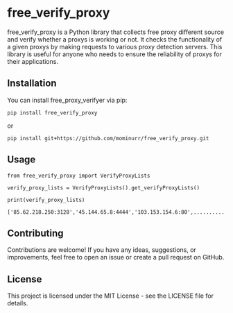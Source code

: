 free_verify_proxy
===========

free_verify_proxy is a Python library that collects free proxy different source and verify whether a proxys is working or not. It checks the functionality of a given proxys by making requests to various proxy detection servers. This library is useful for anyone who needs to ensure the reliability of proxys for their applications.

Installation
------------

You can install free_proxy_verifyer via pip:

`pip install free_verify_proxy`

or

`pip install git+https://github.com/mominurr/free_verify_proxy.git`

Usage
-----

```
from free_verify_proxy import VerifyProxyLists

verify_proxy_lists = VerifyProxyLists().get_verifyProxyLists()

print(verify_proxy_lists)

['85.62.218.250:3128','45.144.65.8:4444','103.153.154.6:80',.........................,'38.156.233.78:999']

```

Contributing
------------

Contributions are welcome! If you have any ideas, suggestions, or improvements, feel free to open an issue or create a pull request on GitHub.

License
-------

This project is licensed under the MIT License - see the LICENSE file for details.
